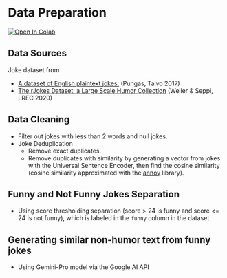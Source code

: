 # Data Preparation

[![Open In Colab](https://colab.research.google.com/assets/colab-badge.svg)](https://colab.research.google.com/github/tangnatta/LaughOlogy-Links-Brain-Hackathon-2023/blob/main/Data%20Preparation/Brain_hackathon_Data_Prep.ipynb)

## Data Sources

Joke dataset from

- [A dataset of English plaintext jokes.](https://github.com/taivop/joke-dataset) (Pungas, Taivo 2017)
- [The rJokes Dataset: a Large Scale Humor Collection](https://aclanthology.org/2020.lrec-1.753) (Weller & Seppi, LREC 2020)

## Data Cleaning

- Filter out jokes with less than 2 words and null jokes.
- Joke Deduplication
  - Remove exact duplicates.
  - Remove duplicates with similarity by generating a vector from jokes with the Universal Sentence Encoder, then find the cosine similarity (cosine similarity approximated with the [annoy](https://github.com/spotify/annoy) library).

## Funny and Not Funny Jokes Separation

- Using score thresholding separation (score > 24 is funny and score <= 24 is not funny), which is labeled in the `funny` column in the dataset

## Generating similar non-humor text from funny jokes

- Using Gemini-Pro model via the Google AI API
